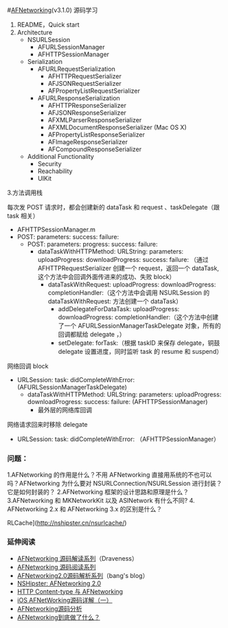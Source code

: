 #[AFNetworking](https://github.com/AFNetworking/AFNetworking)(v3.1.0) 源码学习



1. README，Quick start
2. Architecture
	- NSURLSession
		- AFURLSessionManager
		- AFHTTPSessionManager
	- Serialization
		- AFURLRequestSerialization
			- AFHTTPRequestSerializer
			- AFJSONRequestSerializer
			- AFPropertyListRequestSerializer
		- AFURLResponseSerialization
			- AFHTTPResponseSerializer
			- AFJSONResponseSerializer
			- AFXMLParserResponseSerializer
			- AFXMLDocumentResponseSerializer (Mac OS X)
			- AFPropertyListResponseSerializer
			- AFImageResponseSerializer
			- AFCompoundResponseSerializer
	- Additional Functionality
	  - Security
	  - Reachability
	  - UIKit

3.方法调用栈

每次发 POST 请求时，都会创建新的 dataTask 和 request 、taskDelegate（跟 task 相关） 

- AFHTTPSessionManager.m
 - POST: parameters: success: failure:
   - POST: parameters: progress: success: failure:
     - dataTaskWithHTTPMethod: URLString: parameters: uploadProgress: downloadProgress: success: failure: （通过 AFHTTPRequestSerializer 创建一个 request，返回一个 dataTask,这个方法中会回调外面传进来的成功、失败 block）
         - dataTaskWithRequest: uploadProgress: downloadProgress: completionHandler:（这个方法中会调用 NSURLSession 的 dataTaskWithRequest: 方法创建一个 dataTask）
             - addDelegateForDataTask: uploadProgress: downloadProgress: completionHandler:（这个方法中创建了一个 AFURLSessionManagerTaskDelegate 对象，所有的回调都赋给 delegate ，）
             - setDelegate: forTask:（根据 taskID 来保存 delegate，铜鼓 delegate 设置进度，同时监听 task 的 resume 和 suspend）


网络回调 block

- URLSession: task: didCompleteWithError:(AFURLSessionManagerTaskDelegate)
  - dataTaskWithHTTPMethod: URLString: parameters: uploadProgress: downloadProgress: success: failure: (AFHTTPSessionManager)
     - 最外层的网络库回调

网络请求回来时移除 delegate 

- URLSession: task: didCompleteWithError: （AFHTTPSessionManager）
   
   
### 问题：
1.AFNetworking 的作用是什么？不用 AFNetworking 直接用系统的不也可以吗？AFNetworking 为什么要对 NSURLConnection/NSURLSession 进行封装？它是如何封装的？
2.AFNetworking 框架的设计思路和原理是什么？
3.AFNetworking 和 MKNetworkKit 以及 ASINetwork 有什么不同?
4. AFNetworking 2.x 和 AFNetworking 3.x 的区别是什么？
   
RLCache](http://nshipster.cn/nsurlcache/)

### 延伸阅读
- [AFNetworking 源码解读系列](https://github.com/Draveness/Analyze/tree/master/contents/AFNetworking)（Draveness） 
- [AFNetworking 源码阅读系列](http://www.cnblogs.com/polobymulberry/category/785705.html)
- [AFNetworking2.0源码解析系列](http://blog.cnbang.net/tech/2320/)（bang's blog）
- [NSHipster: AFNetworking 2.0](http://nshipster.cn/afnetworking-2/)
- [HTTP Content-type 与 AFNetworking](http://www.isaced.com/post-254.html)
- [iOS AFNetWorking源码详解（一）](http://www.jianshu.com/p/b98cf91b9ce2)
- [AFNetworking源码分析](http://www.jianshu.com/p/8eac5b1975de)
- [AFNetworking到底做了什么？](http://www.jianshu.com/p/856f0e26279d)

